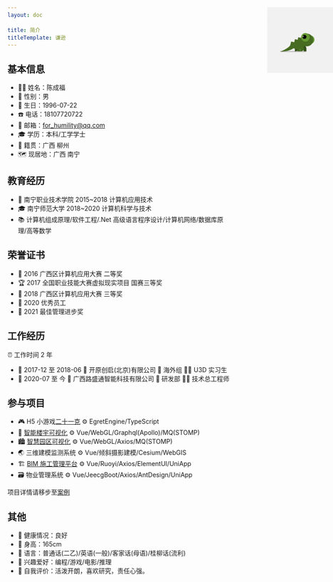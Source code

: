 ```yaml
---
layout: doc

title: 简介
titleTemplate: 谦逊
---
```


## 基本信息

- 👨‍💻 姓名：陈成福
- 🧬 性别：男
- 🎂 生日：1996-07-22
- ☎️ 电话：18107720722
- 📧 邮箱：for_humility@qq.com
- 🎓 学历：本科/工学学士
- 🏡 籍贯：广西 柳州
- 🗺️ 现居地：广西 南宁

<img src="../assets/images/logo.png" alt="谦逊的头像" style="
position: absolute;
right: 0;
top: 72px;">

## 教育经历

- 🏫 南宁职业技术学院 2015~2018 计算机应用技术
- 🎓 南宁师范大学 2018~2020 计算机科学与技术
- 📚 计算机组成原理/软件工程/.Net 高级语言程序设计/计算机网络/数据库原理/高等数学

## 荣誉证书

- 🥈 2016 广西区计算机应用大赛 二等奖
- 🏆 2017 全国职业技能大赛虚拟现实项目 国赛三等奖
- 🥉 2018 广西区计算机应用大赛 三等奖
- 🏅 2020 优秀员工
- 🏅 2021 最佳管理进步奖

## 工作经历

⏰ 工作时间 2 年

- 📅 2017-12 至 2018-06 🏢 开原创启(北京)有限公司 💼 海外组 👨‍💻 U3D 实习生
- 📅 2020-07 至 今 🏢 广西路盛通智能科技有限公司 💼 研发部 👨‍💻 技术总工程师

## 参与项目

- 🎮 H5 小游戏[二十一克](http://game.newzoo.xyz/) ⚙️ EgretEngine/TypeScript
- 🏢 [智能楼宇可视化](http://bt3d.newzoo.xyz/) ⚙️ Vue/WebGL/Graphql(Apollo)/MQ(STOMP)
- 🏙️ [智慧园区可视化](http://jk3d.newzoo.xyz/visualization) ⚙️ Vue/WebGL/Axios/MQ(STOMP)
- 🌏 三维建模监测系统 ⚙️ Vue/倾斜摄影建模/Cesium/WebGIS
- 🏗️ [BIM 施工管理平台](http://jk3d.newzoo.xyz/visualization) ⚙️ Vue/Ruoyi/Axios/ElementUI/UniApp
- 🗃️ 物业管理系统 ⚙️ Vue/JeecgBoot/Axios/AntDesign/UniApp

项目详情请移步至[案例](/example/)

## 其他

- 🏃 健康情况：良好
- 📏 身高：165cm
- 💬 语言：普通话(二乙)/英语(一般)/客家话(母语)/桂柳话(流利)
- 💖 兴趣爱好：编程/游戏/电影/推理
- 💭 自我评价：活泼开朗，喜欢研究，责任心强。
